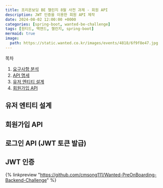 ```yaml
---
title: 프리온보딩 BE 챌린지 8월 사전 과제 - 회원 API
description: JWT 인증을 이용한 회원 API 제작
date: 2024-08-02 12:00:00 +0000
categories: [spring-boot, wanted-be-challenge]
tags: [원티드, 백엔드, 챌린지, spring-boot]
mermaid: true
image:
  path: https://static.wanted.co.kr/images/events/4818/6f9f8e47.jpg
---
```


목차
1. [요구사항 분석](#요구사항-분석)
2. [API 명세](#API-명세)
3. [유저 엔티티 설계](#유저-엔티티-설계)
4. [회원가입 API](#회원가입-API)

## 유저 엔티티 설계

## 회원가입 API 

## 로그인 API (JWT 토큰 발급)

## JWT 인증


{% linkpreview "https://github.com/cmsong111/Wanted-PreOnBoarding-Backend-Challenge" %}

